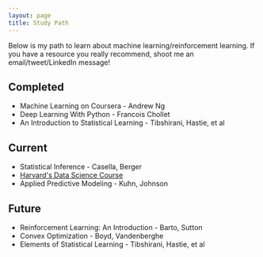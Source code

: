 ```yaml
---
layout: page
title: Study Path
---
```

Below is my path to learn about machine learning/reinforcement learning.
If you have a resource you really recommend, shoot me an email/tweet/LinkedIn message!

## Completed
- Machine Learning on Coursera - Andrew Ng
- Deep Learning With Python - Francois Chollet
- An Introduction to Statistical Learning - Tibshirani, Hastie, et al

## Current
- Statistical Inference - Casella, Berger
- [Harvard's Data Science Course](http://cs109.github.io/2015/)
- Applied Predictive Modeling - Kuhn, Johnson

## Future
- Reinforcement Learning: An Introduction - Barto, Sutton
- Convex Optimization - Boyd, Vandenberghe
- Elements of Statistical Learning - Tibshirani, Hastie, et al
